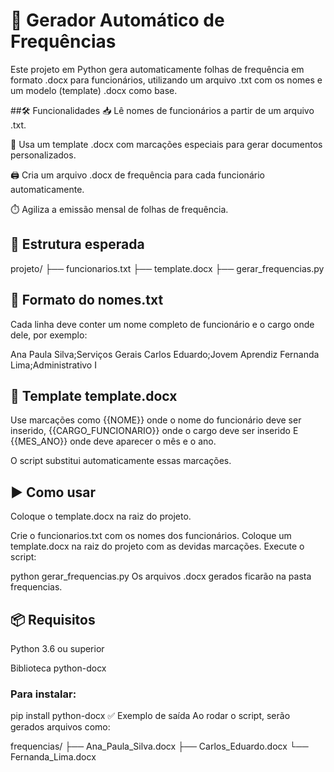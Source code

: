 # 📄 Gerador Automático de Frequências
Este projeto em Python gera automaticamente folhas de frequência em formato .docx para funcionários, utilizando um arquivo .txt com os nomes e um modelo (template) .docx como base.

##🛠️ Funcionalidades
📥 Lê nomes de funcionários a partir de um arquivo .txt.

🧾 Usa um template .docx com marcações especiais para gerar documentos personalizados.

🖨️ Cria um arquivo .docx de frequência para cada funcionário automaticamente.

⏱️ Agiliza a emissão mensal de folhas de frequência.

## 📁 Estrutura esperada

projeto/
├── funcionarios.txt
├── template.docx
├── gerar_frequencias.py

## 📄 Formato do nomes.txt
Cada linha deve conter um nome completo de funcionário e o cargo onde dele, por exemplo:

Ana Paula Silva;Serviços Gerais
Carlos Eduardo;Jovem Aprendiz
Fernanda Lima;Administrativo I
## 🔖 Template template.docx
Use marcações como {{NOME}} onde o nome do funcionário deve ser inserido, {{CARGO_FUNCIONARIO}} onde o cargo deve ser inserido E {{MES_ANO}} onde deve aparecer o mês e o ano.


O script substitui automaticamente essas marcações.

## ▶️ Como usar
Coloque o template.docx na raiz do projeto.

Crie o funcionarios.txt com os nomes dos funcionários.
Coloque um template.docx na raiz do projeto com as devidas marcações.
Execute o script:

python gerar_frequencias.py
Os arquivos .docx gerados ficarão na pasta frequencias.

## 📦 Requisitos
Python 3.6 ou superior

Biblioteca python-docx

### Para instalar:

pip install python-docx
✅ Exemplo de saída
Ao rodar o script, serão gerados arquivos como:

frequencias/
├── Ana_Paula_Silva.docx
├── Carlos_Eduardo.docx
└── Fernanda_Lima.docx
